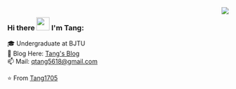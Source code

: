 <img align='right' src="https://github-readme-stats.vercel.app/api?username=Tang1705">

### Hi there <img src="https://raw.githubusercontent.com/MartinHeinz/MartinHeinz/master/wave.gif" width="30px"><!--👋--> I'm Tang:

<!--
**Tang1705/Tang1705** is a ✨ _special_ ✨ repository because its `README.md` (this file) appears on your GitHub profile.

Here are some ideas to get you started:

- 🔭 I’m currently working on ...
- 🌱 I’m currently learning ...
- 👯 I’m looking to collaborate on ...
- 🤔 I’m looking for help with ...
- 💬 Ask me about ...
- 📫 How to reach me: ...
- 😄 Pronouns: ...
- ⚡ Fun fact: ...
-->

🎓 Undergraduate at BJTU<br>
📝 Blog Here: [Tang's Blog](https://tang5618.com/)<br>
📫 Mail: qtang5618@gmail.com<br>

⭐️ From [Tang1705](https://github.com/Tang1705)<br>
